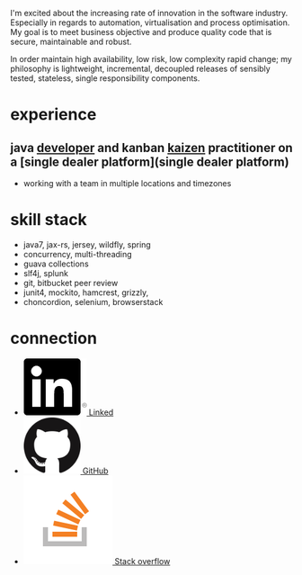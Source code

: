 I'm excited about the increasing rate of innovation in the software industry. Especially in regards to 
automation, virtualisation and process optimisation. My goal is to meet business objective and produce 
quality code that is secure, maintainable and robust. 

In order maintain high availability, low risk, low complexity rapid change; my philosophy is lightweight, 
incremental, decoupled releases of sensibly tested, stateless, single responsibility components.

# experience
## java [developer](https://en.wikipedia.org/wiki/Software_developer) and kanban [kaizen](https://en.wikipedia.org/wiki/Kaizen) practitioner on a [single dealer platform](single dealer platform)
- working with a team in multiple locations and timezones

# skill stack
- java7, jax-rs, jersey, wildfly, spring
- concurrency, multi-threading
- guava collections
- slf4j, splunk
- git, bitbucket peer review
- junit4, mockito, hamcrest, grizzly,
- choncordion, selenium, browserstack

# connection
 - <a href="https://www.linkedin.com/in/jamesalittle"><img src="In-Black-101px-R.png" height="101px"/> Linked</a>
 - <a href="https://github.com/alphafoobar"><img src="GitHub-Mark-120px-plus.png" height="101px"/> GitHub</a>
 - <a href="http://stackoverflow.com/users/7421645/james?tab=profile" height="101px"><img src="so-icon.png"/> Stack overflow</a>
